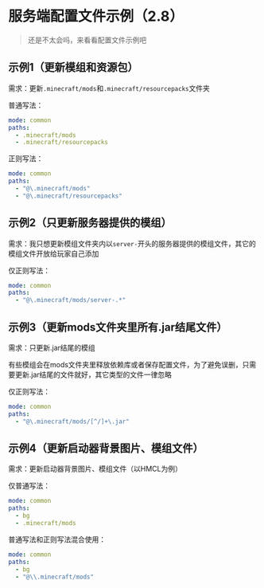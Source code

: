 # 服务端配置文件示例（2.8）

> 还是不太会吗，来看看配置文件示例吧

## 示例1（更新模组和资源包）

需求：更新`.minecraft/mods`和`.minecraft/resourcepacks`文件夹

普通写法：

```yaml
mode: common
paths:
  - .minecraft/mods
  - .minecraft/resourcepacks
```

正则写法：

```yaml
mode: common
paths:
  - "@\.minecraft/mods"
  - "@\.minecraft/resourcepacks"
```

## 示例2（只更新服务器提供的模组）

需求：我只想更新模组文件夹内以`server-`开头的服务器提供的模组文件，其它的模组文件开放给玩家自己添加

仅正则写法：

```yaml
mode: common
paths:
  - "@\.minecraft/mods/server-.*"
```

## 示例3（更新mods文件夹里所有.jar结尾文件）

需求：只更新.jar结尾的模组

有些模组会在mods文件夹里释放依赖库或者保存配置文件，为了避免误删，只需要更新.jar结尾的文件就好，其它类型的文件一律忽略

仅正则写法：

```yaml
mode: common
paths:
  - "@\.minecraft/mods/[^/]+\.jar"
```

## 示例4（更新启动器背景图片、模组文件）

需求：更新启动器背景图片、模组文件（以HMCL为例）

仅普通写法：

```yaml
mode: common
paths:
  - bg
  - .minecraft/mods
```

普通写法和正则写法混合使用：

```yaml
mode: common
paths:
  - bg
  - "@\\.minecraft/mods"
```
